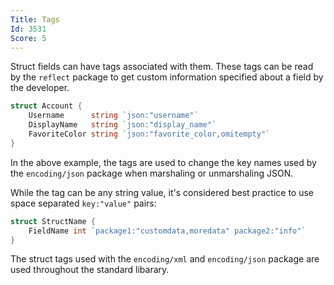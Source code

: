 ```yaml
---
Title: Tags
Id: 3531
Score: 5
---
```

Struct fields can have tags associated with them. These tags can be read by the `reflect` package to get custom information specified about a field by the developer.

```go
struct Account {
    Username      string `json:"username"`
    DisplayName   string `json:"display_name"`
    FavoriteColor string `json:"favorite_color,omitempty"`
}
```

In the above example, the tags are used to change the key names used by the `encoding/json` package when marshaling or unmarshaling JSON.

While the tag can be any string value, it's considered best practice to use space separated `key:"value"` pairs:

```go
struct StructName {
    FieldName int `package1:"customdata,moredata" package2:"info"`
}
```

The struct tags used with the `encoding/xml` and `encoding/json` package are used throughout the standard libarary.
